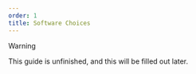 ```yaml
---
order: 1
title: Software Choices
---
```

> [!WARNING]
> This guide is unfinished, and this will be filled out later.